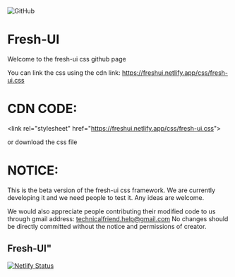 ![GitHub](https://img.shields.io/github/license/Pankaj-Dev-Hacker/Fresh-UI?color=grren&style=flat-square)

# Fresh-UI

Welcome to the fresh-ui css github page

You can link the css using the cdn link: https://freshui.netlify.app/css/fresh-ui.css
# CDN CODE: 

&lt;link rel="stylesheet" href="https://freshui.netlify.app/css/fresh-ui.css"&gt;

or download the css file

# NOTICE:
This is the beta version of the fresh-ui css framework.
We are currently developing it and we need people to test it.
Any ideas are welcome.

We would also appreciate people contributing their modified code to us through gmail address: technicalfriend.help@gmail.com
No changes should be directly committed without the notice and permissions of creator.

## Fresh-UI"


[![Netlify Status](https://api.netlify.com/api/v1/badges/a8a04f95-7767-4044-ba09-dea411f9b316/deploy-status)](https://app.netlify.com/sites/freshui/deploys)
